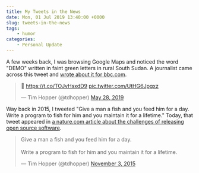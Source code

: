 ```yaml
---
title: My Tweets in the News
date: Mon, 01 Jul 2019 13:40:00 +0000
slug: tweets-in-the-news
tags:
    - humor
categories: 
    - Personal Update
---
```

A few weeks back, I was browsing Google Maps and noticed the word "DEMO"
written in faint green letters in rural South Sudan. A journalist came across
this tweet and [wrote about it for
bbc.com](https://www.bbc.com/news/technology-48444703).

<blockquote class="twitter-tweet"><p lang="qme" dir="ltr">🤔 <a href="https://t.co/TOJvHsxdD9">https://t.co/TOJvHsxdD9</a> <a href="https://t.co/UtHG6Jpgxz">pic.twitter.com/UtHG6Jpgxz</a></p>&mdash; Tim Hopper (@tdhopper) <a href="https://twitter.com/tdhopper/status/1133413170909982720?ref_src=twsrc%5Etfw">May 28, 2019</a></blockquote> <script async src="https://platform.twitter.com/widgets.js" charset="utf-8"></script>

Way back in 2015, I tweeted "Give a man a fish and you feed him for a day.
Write a program to fish for him and you maintain it for a lifetime." Today,
that tweet appeared in [a nature.com article about the challenges of releasing
open source software](https://www.nature.com/articles/d41586-019-02046-0).

<blockquote class="twitter-tweet"><p lang="en" dir="ltr">Give a man a fish and you feed him for a day.<br><br>Write a program to fish for him and you maintain it for a lifetime.</p>&mdash; Tim Hopper (@tdhopper) <a href="https://twitter.com/tdhopper/status/661551195291574272?ref_src=twsrc%5Etfw">November 3, 2015</a></blockquote> <script async src="https://platform.twitter.com/widgets.js" charset="utf-8"></script>
